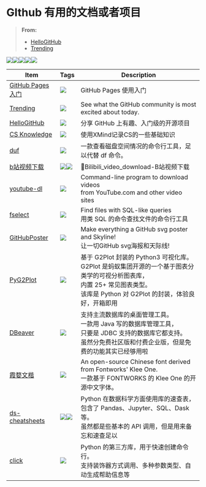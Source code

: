 # GIthub 有用的文档或者项目

> **From:**
>
> - [HelloGitHub](https://github.com/521xueweihan/HelloGitHub)
> - [Trending](https://github.com/trending/python?since=daily)

![](https://img.shields.io/badge/-python-blue.svg)![](https://img.shields.io/badge/-knowledge-orange.svg)![](https://img.shields.io/badge/-magazine-ff69b4.svg)![](https://img.shields.io/badge/-tool-2FA44F.svg)![](https://img.shields.io/badge/-resource-3AB7D0.svg)


| Item                                                         | Tags                                                         | Description                                                  |
| ------------------------------------------------------------ | ------------------------------------------------------------ | ------------------------------------------------------------ |
| [GitHub Pages 入门](https://www.zybuluo.com/xinx1n/note/675519) | ![](https://img.shields.io/badge/-knowledge-orange.svg)      | GitHub Pages 使用入门                                        |
| [Trending](https://github.com/trending/python?since=daily)   | ![](https://img.shields.io/badge/-knowledge-orange.svg)      | See what the GitHub community is most excited about today.   |
| [HelloGitHub](https://github.com/521xueweihan/HelloGitHub)   | ![](https://img.shields.io/badge/-magazine-ff69b4.svg)       | 分享 GitHub 上有趣、入门级的开源项目                         |
| [CS Knowledge](https://github.com/SmartKeyerror/ZeroMind#Python) | ![](https://img.shields.io/badge/-knowledge-orange.svg)      | 使用XMind记录CS的一些基础知识                                |
| [duf](https://hellogithub.com/periodical/statistics/click/?target=https://github.com/muesli/duf) | ![](https://img.shields.io/badge/-tool-2FA44F.svg)           | 一款查看磁盘空间情况的命令行工具，足以代替 df 命令。         |
| [b站视频下载](https://github.com/Henryhaohao/Bilibili_video_download) | ![](https://img.shields.io/badge/-tool-2FA44F.svg)![](https://img.shields.io/badge/-python-blue.svg) | 🌈Bilibili_video_download-B站视频下载                         |
| [youtube-dl](https://github.com/ytdl-org/youtube-dl)         | ![](https://img.shields.io/badge/-tool-2FA44F.svg)           | Command-line program to download videos <br />from YouTube.com and other video sites |
| [fselect](https://github.com/jhspetersson/fselect)           | ![](https://img.shields.io/badge/-tool-2FA44F.svg)           | Find files with SQL-like queries<br />用类 SQL 的命令查找文件的命令行工具 |
| [GitHubPoster](https://github.com/yihong0618/GitHubPoster)   | ![](https://img.shields.io/badge/-python-blue.svg)           | Make everything a GitHub svg poster and Skyline!<br />让一切GitHub svg海报和天际线! |
| [PyG2Plot](https://github.com/hustcc/PyG2Plot)               | ![](https://img.shields.io/badge/-python-blue.svg)           | 基于 G2Plot 封装的 Python3 可视化库。<br />G2Plot 是蚂蚁集团开源的一个基于图表分类学的可视分析图表库，<br />内置 25+ 常见图表类型。<br />该库是 Python 对 G2Plot 的封装，体验良好，开箱即用 |
| [DBeaver](https://github.com/dbeaver/dbeaver)                | ![](https://img.shields.io/badge/-tool-2FA44F.svg)           | 支持主流数据库的桌面管理工具。<br />一款用 Java 写的数据库管理工具，<br />只要是 JDBC 支持的数据库它都支持。<br />虽然分免费社区版和付费企业版，但是免费的功能其实已经够用啦 |
| [霞婺文楷](https://github.com/lxgw/LxgwWenKai)               | ![](https://img.shields.io/badge/-resource-3AB7D0.svg)       | An open-source Chinese font derived from Fontworks' Klee One.<br />一款基于 FONTWORKS 的 Klee One 的开源中文字体。 |
| [ds-cheatsheets](https://github.com/FavioVazquez/ds-cheatsheets) | ![](https://img.shields.io/badge/-knowledge-orange.svg)![](https://img.shields.io/badge/-python-blue.svg) | Python 在数据科学方面使用库的速查表，<br />包含了 Pandas、Jupyter、SQL、Dask 等。<br />虽然都是些基本的 API 调用，但是用来备忘和速查足以 |
| [click](https://github.com/pallets/click)                    | ![](https://img.shields.io/badge/-python-blue.svg)           | Python 的第三方库，用于快速创建命令行。<br />支持装饰器方式调用、多种参数类型、自动生成帮助信息等 |

